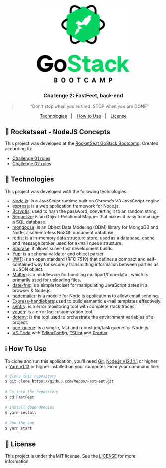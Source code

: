 <h1 align="center">
  <img alt="Fastfeet" title="Fastfeet" src=".github/GoStack_bootcamp.png" width="300px" />
</h1>

<h3 align="center">
  Challenge 2: FastFeet, back-end
</h3>

<blockquote align="center">“Don't stop when you're tired. STOP when you are DONE”</blockquote>

<p align="center">
  <a href="#low_brightness-technologies">Technologies</a>&nbsp;&nbsp;&nbsp;|&nbsp;&nbsp;&nbsp;
  <a href="#information_source-how-To-Use">How to Use</a>&nbsp;&nbsp;&nbsp;|&nbsp;&nbsp;&nbsp;
  <a href="#memo-license">License</a>
</p>

## :rocket: Rocketseat - NodeJS Concepts

This project was developed at the [RocketSeat GoStack Bootcamp](https://rocketseat.com.br/bootcamp). Created according to:

- [Challenge 01 rules](https://github.com/Rocketseat/bootcamp-gostack-desafio-02/blob/master/README.md#desafio-02-iniciando-aplica%C3%A7%C3%A3o)
- [Challenge 02 rules](https://github.com/Rocketseat/bootcamp-gostack-desafio-03/blob/master/README.md#desafio-03-continuando-aplica%C3%A7%C3%A3o)

## :low_brightness: Technologies

This project was developed with the following technologies:

-  [Node.js][nodejs]: is a JavaScript runtime built on Chrome’s V8 JavaScript engine.
-  [express][express]: is a web application framework for Node.js.
-  [Bcryptjs][bcryptjs]: used to hash the password, converting it to an random string.
-  [Sequelize][sequelize]: is an Object-Relational Mapper that makes it easy to manage a SQL database.
-  [mongoose][mongoose]: is an Object Data Modeling (ODM) library for MongoDB and Node, a schema-less NoSQL document database.
-  [redis][redis]: is a in-memory data structure store, used as a database, cache and message broker, used for e-mail queue structure.
-  [Sucrase][sucrase]: it allows super-fast development builds.
-  [Yup][yup]: is a schema validator and object parser.
-  [JWT][jwt]: is an open standard (RFC 7519) that defines a compact and self-contained way for securely transmitting information between parties as a JSON object.
-  [Multer][multer]: is a middleware for handling multipart/form-data , which is primarily used for uploading files.
-  [date-fns][date-fns]: is a simple toolset for manipulating JavaScript dates in a browser & Node.js.
-  [nodemailer][nodemailer]:  is a module for Node.js applications to allow email sending.
-  [Express-handlebars][handlebars]: used to build semantic e-mail templates effectively.
-  [sentry][sentry]: is a error monitoring tool with complete stack traces.
-  [youch][youch]: is a error log customization tool.
-  [dotenv][dotenv]: is the tool used to orchestrate the environment variables of a project.
-  [bee-queue][queue]: is a simple, fast and robust job/task queue for Node.js.
-  [VS Code][vc] with [EditorConfig][vceditconfig], [ESLint][vceslint] and [Prettier][prettier]

## :information_source: How To Use

To clone and run this application, you'll need [Git](https://git-scm.com), [Node.js v12.14.1][nodejs] or higher + [Yarn v1.13][yarn] or higher installed on your computer. From your command line:

```bash
# Clone this repository
$ git clone https://github.com/Veppo/FastFeet.git

# Go into the repository
$ cd FastFeet

# Install dependencies
$ yarn install

# Run the app
$ yarn start
```

## :memo: License
This project is under the MIT license. See the [LICENSE](https://github.com/Veppo/FastFeet/blob/master/LICENSE) for more information.

[nodejs]: https://nodejs.org/
[express]: https://expressjs.com/
[yarn]: https://yarnpkg.com/
[vc]: https://code.visualstudio.com/
[vceditconfig]: https://marketplace.visualstudio.com/items?itemName=EditorConfig.EditorConfig
[vceslint]: https://marketplace.visualstudio.com/items?itemName=dbaeumer.vscode-eslint
[prettier]: https://prettier.io/
[sequelize]: https://sequelize.org/
[mongoose]: https://mongoosejs.com/docs/
[bcryptjs]: https://www.npmjs.com/package/bcryptjs
[sucrase]: https://sucrase.io/
[yup]: https://github.com/jquense/yup
[jwt]: https://jwt.io/
[multer]: https://github.com/expressjs/multer
[date-fns]: https://date-fns.org/
[nodemailer]: https://nodemailer.com/about/
[handlebars]: https://handlebarsjs.com/
[sentry]: sentry.io
[youch]: https://github.com/poppinss/youch
[dotenv]: https://www.npmjs.com/package/dotenv
[queue]: https://bee-queue.com/
[redis]: https://redis.io/
